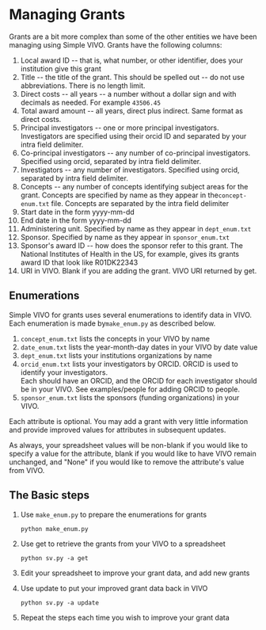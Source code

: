 # Managing Grants

Grants are a bit more complex than some of the other entities we have been managing using Simple VIVO.  Grants
have the following columns:

1. Local award ID -- that is, what number, or other identifier, does your institution give this grant
1. Title -- the title of the grant.  This should be spelled out -- do not use abbreviations.  There is no length limit.
1. Direct costs -- all years -- a number without a dollar sign and with decimals as needed.  For example `43506.45`
1. Total award amount -- all years, direct plus indirect.  Same format as direct costs.
1. Principal investigators -- one or more principal investigators.  Investigators are specified using their orcid ID and separated by your intra field delimiter.
1. Co-principal investigators -- any number of co-principal investigators.  Specified using orcid, separated by intra field delimiter.
1. Investigators -- any number of investigators.  Specified using orcid, separated by intra field delimiter.
1. Concepts -- any number of concepts identifying subject areas for the grant.  Concepts are specified by name as they appear in the`concept-enum.txt` file. Concepts are separated by the intra field delimiter
1. Start date in the form yyyy-mm-dd
1. End date in the form yyyy-mm-dd
1. Administering unit.  Specified by name as they appear in `dept_enum.txt`
1. Sponsor.  Specified by name as they appear in `sponsor_enum.txt`
1. Sponsor's award ID -- how does the sponsor refer to this grant.  The National Institutes of Health in the US, for
example, gives its grants award ID that look like R01DK22343
1. URI in VIVO.  Blank if you are adding the grant.  VIVO URI returned by get.

## Enumerations

Simple VIVO for grants uses several enumerations to identify data in VIVO.  Each enumeration is made by`make_enum.py` 
as described below.

1. `concept_enum.txt` lists the concepts in your VIVO by name
1. `date_enum.txt` lists the year-month-day dates in your VIVO by date value
1. `dept_enum.txt` lists your institutions organizations by name
1. `orcid_enum.txt` lists your investigators by ORCID.  ORCID is used to identify your investigators.  
Each should have an ORCID, and the ORCID for each investigator should be in your VIVO.  See examples/people for
adding ORCID to people.
1. `sponsor_enum.txt` lists the sponsors (funding organizations) in your VIVO.

Each attribute is optional.  You may add a grant with very little information and provide improved values for attributes in subsequent updates.

As always, your spreadsheet values will be non-blank if you would like to specify a value for the attribute, blank if you would like to have VIVO remain unchanged, and "None" if you would like to remove the attribute's value from VIVO.

## The Basic steps

1. Use `make_enum.py` to prepare the enumerations for grants

    `python make_enum.py`

1. Use get to retrieve the grants from your VIVO to a spreadsheet

    `python sv.py -a get`
    
1. Edit your spreadsheet to improve your grant data, and add new grants

1. Use update to put your improved grant data back in VIVO

    `python sv.py -a update`
    
1. Repeat the steps each time you wish to improve your grant data

